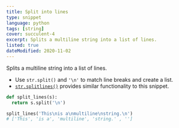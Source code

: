 ```yaml
---
title: Split into lines
type: snippet
language: python
tags: [string]
cover: succulent-4
excerpt: Splits a multiline string into a list of lines.
listed: true
dateModified: 2020-11-02
---
```


Splits a multiline string into a list of lines.

- Use `str.split()` and `'\n'` to match line breaks and create a list.
- [`str.splitlines()`](https://docs.python.org/3/library/stdtypes.html#str.splitlines) provides similar functionality to this snippet.

```py
def split_lines(s):
  return s.split('\n')

split_lines('This\nis a\nmultiline\nstring.\n')
# ['This', 'is a', 'multiline', 'string.' , '']
```
